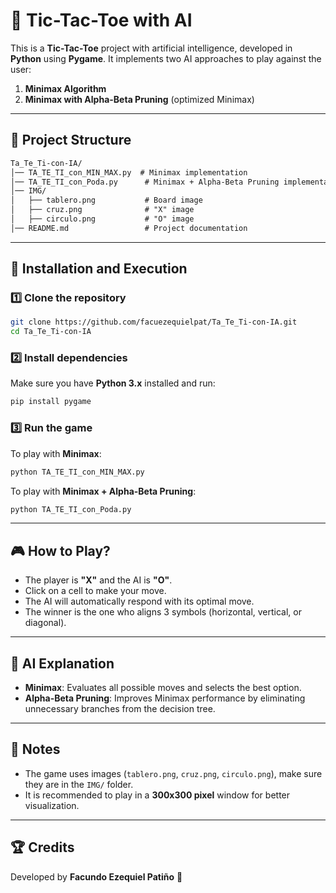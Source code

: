 # 🧠 Tic-Tac-Toe with AI

This is a **Tic-Tac-Toe** project with artificial intelligence, developed in **Python** using **Pygame**. It implements two AI approaches to play against the user:

1. **Minimax Algorithm**
2. **Minimax with Alpha-Beta Pruning** (optimized Minimax)

---

## 📂 Project Structure

```markdown
Ta_Te_Ti-con-IA/
│── TA_TE_TI_con_MIN_MAX.py  # Minimax implementation
│── TA_TE_TI_con_Poda.py      # Minimax + Alpha-Beta Pruning implementation
│── IMG/
│   ├── tablero.png           # Board image
│   ├── cruz.png              # "X" image
│   ├── circulo.png           # "O" image
│── README.md                 # Project documentation
```

---

## 🚀 Installation and Execution

### 1️⃣ Clone the repository
```bash
git clone https://github.com/facuezequielpat/Ta_Te_Ti-con-IA.git
cd Ta_Te_Ti-con-IA
```

### 2️⃣ Install dependencies
Make sure you have **Python 3.x** installed and run:
```bash
pip install pygame
```

### 3️⃣ Run the game
To play with **Minimax**:
```bash
python TA_TE_TI_con_MIN_MAX.py
```
To play with **Minimax + Alpha-Beta Pruning**:
```bash
python TA_TE_TI_con_Poda.py
```

---

## 🎮 How to Play?
- The player is **"X"** and the AI is **"O"**.
- Click on a cell to make your move.
- The AI will automatically respond with its optimal move.
- The winner is the one who aligns 3 symbols (horizontal, vertical, or diagonal).

---

## 🧠 AI Explanation
- **Minimax**: Evaluates all possible moves and selects the best option.
- **Alpha-Beta Pruning**: Improves Minimax performance by eliminating unnecessary branches from the decision tree.

---

## 📌 Notes
- The game uses images (`tablero.png`, `cruz.png`, `circulo.png`), make sure they are in the `IMG/` folder.
- It is recommended to play in a **300x300 pixel** window for better visualization.

---

## 🏆 Credits
Developed by **Facundo Ezequiel Patiño** 🚀

